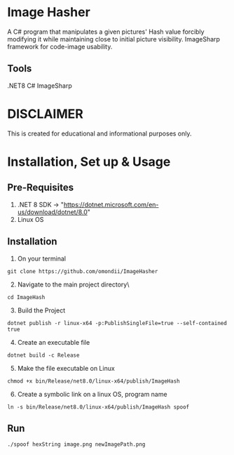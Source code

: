 # Image Hasher
A C# program that manipulates a given pictures' Hash value forcibly modifying it while
maintaining close to initial picture visibility.
ImageSharp framework for code-image usability.
## Tools
.NET8
C#
ImageSharp


# DISCLAIMER
This is created for educational and informational purposes only.

# Installation, Set up & Usage
## Pre-Requisites
1. .NET 8 SDK -> "https://dotnet.microsoft.com/en-us/download/dotnet/8.0"
2. Linux OS

## Installation
1. On your terminal
```Clone this repository
git clone https://github.com/omondii/ImageHasher
```
2. Navigate to the main project directory\
```
cd ImageHash
```
3. Build the Project
```Build the Project
dotnet publish -r linux-x64 -p:PublishSingleFile=true --self-contained true
```
4. Create an executable file 
```Create an Executable
dotnet build -c Release
```
5. Make the file executable on Linux
````
chmod +x bin/Release/net8.0/linux-x64/publish/ImageHash
````
6. Create a symbolic link on a linux OS, program name
```` Create symbolic link
ln -s bin/Release/net8.0/linux-x64/publish/ImageHash spoof
````
## Run
```./spoof hexString image.png newImagePath.png```
